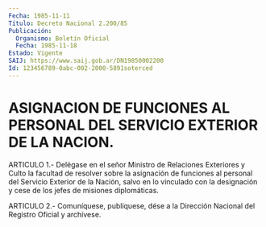 ```yaml
---
Fecha: 1985-11-11
Título: Decreto Nacional 2.200/85
Publicación:
  Organismo: Boletín Oficial
  Fecha: 1985-11-18
Estado: Vigente
SAIJ: https://www.saij.gob.ar/DN19850002200
Id: 123456789-0abc-002-2000-5891soterced
---
```

# ASIGNACION DE FUNCIONES AL PERSONAL DEL SERVICIO EXTERIOR DE LA NACION.

<a id="1"></a>
ARTICULO    1.-   Delégase  en  el  señor  Ministro  de  Relaciones Exteriores y Culto  la  facultad de resolver sobre la asignación de funciones al personal del  Servicio Exterior de la Nación, salvo en lo vinculado con la designación  y  cese  de  los jefes de misiones diplomáticas.

<a id="2"></a>
ARTICULO  2.- Comuníquese, publíquese, dése a la Dirección Nacional del Registro Oficial y archívese.
